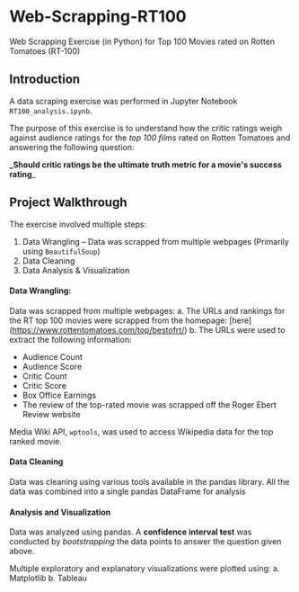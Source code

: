 # Web-Scrapping-RT100
Web Scrapping Exercise (in Python) for Top 100 Movies rated on Rotten Tomatoes (RT-100)

## Introduction 
A data scraping exercise was performed in Jupyter Notebook `RT100_analysis.ipynb`. 

The purpose of this exercise is to understand how the critic ratings weigh against audience ratings for the _top 100 films_ 
rated on Rotten Tomatoes and answering the following question:

**_Should critic ratings be the ultimate truth metric for a movie's success rating**_

## Project Walkthrough

The exercise involved multiple steps:
1.	Data Wrangling – Data was scrapped from multiple webpages (Primarily using `BeautifulSoup`)
2.	Data Cleaning
3.	Data Analysis & Visualization

#### Data Wrangling:
Data was scrapped from multiple webpages:
a.	The URLs and rankings for the RT top 100 movies were scrapped from the homepage: [here] (https://www.rottentomatoes.com/top/bestofrt/)
b.	The URLs were used to extract the following information:
* Audience Count
* Audience Score
* Critic Count
* Critic Score
* Box Office Earnings
* The review of the top-rated movie was scrapped off the Roger Ebert Review website

Media Wiki API, `wptools`, was used to access Wikipedia data for the top ranked movie.

#### Data Cleaning
Data was cleaning using various tools available in the pandas library. All the data was combined into a single pandas DataFrame for analysis

#### Analysis and Visualization
Data was analyzed using pandas. A **confidence interval test** was conducted by _bootstrapping_ the data points to answer the question given above.

Multiple exploratory and explanatory visualizations were plotted using:
a.	Matplotlib 
b.	Tableau
